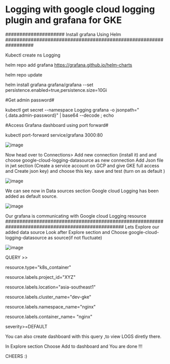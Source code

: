 # Logging with google cloud logging plugin and grafana for GKE #

##################### Install grafana Using Helm ##################################################################

Kubectl create ns Logging

helm repo add grafana https://grafana.github.io/helm-charts

helm repo update

helm install grafana grafana/grafana --set persistence.enabled=true,persistence.size=10Gi


#Get admin password#

kubectl get secret --namespace Logging grafana -o jsonpath="{.data.admin-password}" | base64 --decode ; echo


#Access Grafana dashboard using port forward#

kubectl port-forward service/grafana 3000:80



![image](https://github.com/Shubham2194/grafana-GKE/assets/83746560/24e1d0f8-c4b1-4a71-a7a7-039f112779fd)


Now head over to Connections> Add new connection (install it) and and choose google-cloud-logging-datasource as new connection 
Add Json file in jwt section (Create a service account on GCP and give GKE full access and Create json key) and choose this key.
save and test  (turn on as default )


![image](https://github.com/Shubham2194/grafana-GKE/assets/83746560/43db0ae1-9e7e-41b1-8daf-8fb22d967f71)


We can see now in Data sources section Google cloud Logging has been added as default source.


![image](https://github.com/Shubham2194/grafana-GKE/assets/83746560/f79a8942-cdf2-42da-a8a4-8c6795bf5974)


Our grafana is communicating with Google cloud Logging resource 
##################################################################################################
Lets Explore our added data source 
Look after Explore section and Choose google-cloud-logging-datasource as source(if not fluctuate)

![image](https://github.com/Shubham2194/grafana-GKE/assets/83746560/70774554-9a0f-4911-98b3-1be2b49ae622)

QUERY >>

resource.type="k8s_container"

resource.labels.project_id="XYZ"

resource.labels.location="asia-southeast1"

resource.labels.cluster_name="dev-gke"

resource.labels.namespace_name="nginx"

resource.labels.container_name= "nginx"

severity>=DEFAULT

You can also create dashboard with this query ,to view LOGS diretly there.

In Explore section Choose Add to dashboard and You are done !!! 

CHEERS :)
